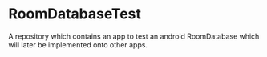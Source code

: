 # RoomDatabaseTest
A repository which contains an app to test an android RoomDatabase which will later be implemented onto other apps.
